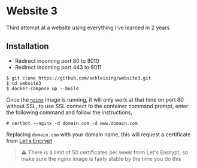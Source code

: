 # Website 3

Third attempt at a website using everything I've learned in 2 years

## Installation

- Redirect incoming port 80 to 8010
- Redirect incoming port 443 to 8011

```
$ git clone https://github.com/schleising/website3.git
$ cd website3
$ docker-compose up --build
```

Once the [`nginx`](https://nginx.org/) image is running, it will only work at that time on port 80 without SSL, to use SSL connect to the container command prompt, enter the following command and follow the instructions,

```
# certbot --nginx -d domain.com -d www.domain.com
```

Replacing `domain.com` with your domain name, this will request a certificate from [Let's Encrypt](https://letsencrypt.org/)

> :warning: There is a limit of 50 certificates per week from Let's Encrypt, so make sure the nginx image is fairly stable by the time you do this